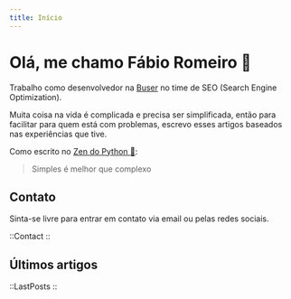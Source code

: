 ```yaml
---
title: Início
---
```


# Olá, me chamo Fábio Romeiro :wave:

Trabalho como desenvolvedor na [Buser](https://www.buser.com.br) no time de SEO (Search Engine Optimization).

Muita coisa na vida é complicada e precisa ser simplificada, então para facilitar para quem está com problemas,
escrevo esses artigos baseados nas experiências que tive.

Como escrito no [Zen do Python :snake:](https://peps.python.org/pep-0020/#the-zen-of-python):
> Simples é melhor que complexo 

## Contato

Sinta-se livre para entrar em contato via email ou pelas redes sociais.

::Contact
::

## Últimos artigos

::LastPosts
::

